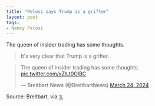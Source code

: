 ```yaml
---
title: "Pelosi says Trump is a grifter"
layout: post
tags:
- Nancy Pelosi
---
```


The queen of insider trading has some thoughts.

> It's very clear that Trump is a grifter.

<blockquote class="twitter-tweet"><p lang="en" dir="ltr">The queen of insider trading has some thoughts. <a href="https://t.co/xZlLt0OlBC">pic.twitter.com/xZlLt0OlBC</a></p>&mdash; Breitbart News (@BreitbartNews) <a href="https://twitter.com/BreitbartNews/status/1772006952349962453?ref_src=twsrc%5Etfw">March 24, 2024</a></blockquote> <script async src="https://platform.twitter.com/widgets.js" charset="utf-8"></script>

Source: Breitbart, via [𝕏](https://x.com)

